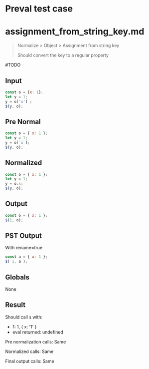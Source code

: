 # Preval test case

# assignment_from_string_key.md

> Normalize > Object > Assignment from string key
>
> Should convert the key to a regular property

#TODO

## Input

`````js filename=intro
const o = {x: 1};
let y = 1;
y = o['x'] ;
$(y, o);
`````

## Pre Normal

`````js filename=intro
const o = { x: 1 };
let y = 1;
y = o[`x`];
$(y, o);
`````

## Normalized

`````js filename=intro
const o = { x: 1 };
let y = 1;
y = o.x;
$(y, o);
`````

## Output

`````js filename=intro
const o = { x: 1 };
$(1, o);
`````

## PST Output

With rename=true

`````js filename=intro
const a = { x: 1 };
$( 1, a );
`````

## Globals

None

## Result

Should call `$` with:
 - 1: 1, { x: '1' }
 - eval returned: undefined

Pre normalization calls: Same

Normalized calls: Same

Final output calls: Same
